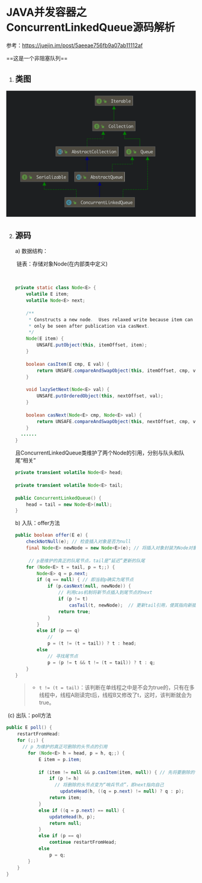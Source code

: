 # JAVA并发容器之ConcurrentLinkedQueue源码解析

参考：https://juejin.im/post/5aeeae756fb9a07ab11112af



==这是一个非阻塞队列==



1. ## 类图



![image-20191117201916175](../PicSource/image-20191117201916175-9000961.png)



2. ## 源码

   a) 数据结构：

   ​	链表：存储对象Node(在内部类中定义)

   ​	

   ```java
   private static class Node<E> {
       volatile E item;
       volatile Node<E> next;
   
       /**
        * Constructs a new node.  Uses relaxed write because item can
        * only be seen after publication via casNext.
        */
       Node(E item) {
           UNSAFE.putObject(this, itemOffset, item);
       }
   
       boolean casItem(E cmp, E val) {
           return UNSAFE.compareAndSwapObject(this, itemOffset, cmp, val);
       }
   
       void lazySetNext(Node<E> val) {
           UNSAFE.putOrderedObject(this, nextOffset, val);
       }
   
       boolean casNext(Node<E> cmp, Node<E> val) {
           return UNSAFE.compareAndSwapObject(this, nextOffset, cmp, val);
       }
     ......
   }
   ```

   

   且ConcurrentLinkedQueue类维护了两个Node的引用，分别与队头和队尾“相关”

   ```java
   private transient volatile Node<E> head;
   
   private transient volatile Node<E> tail;
   
   public ConcurrentLinkedQueue() {
       head = tail = new Node<E>(null);
   }
   ```

   b) 入队：offer方法

   ```java
   public boolean offer(E e) {
       checkNotNull(e); // 检查插入对象是否为null
       final Node<E> newNode = new Node<E>(e); // 将插入对象封装为Node对象
   
     	// p是维护的真正的队尾节点，tail是“延迟”更新的队尾
       for (Node<E> t = tail, p = t;;) { 
           Node<E> q = p.next;
           if (q == null) { // 即当前p确实为尾节点
               if (p.casNext(null, newNode)) {
                   // 利用cas机制将新节点插入到尾节点的next
                   if (p != t) 
                       casTail(t, newNode);  // 更新tail引用，使其指向新插入的节点(尾部).
                   return true;
               }
           }
           else if (p == q)
               // 
               p = (t != (t = tail)) ? t : head;
           else
               // 寻找尾节点
               p = (p != t && t != (t = tail)) ? t : q;
       }
   }
   ```

   > - `t != (t = tail)`：该判断在单线程之中是不会为true的，只有在多线程中，线程A刚读完t后，线程B又修改了t，这时，该判断就会为true。



​		(c) 出队：poll方法

```java
public E poll() {
    restartFromHead:
    for (;;) {
      // p 为维护的真正可删除的头节点的引用
        for (Node<E> h = head, p = h, q;;) {
            E item = p.item;

            if (item != null && p.casItem(item, null)) { // 先将要删除的节点值设为null
                if (p != h)
                  // 将删除的头节点变为“哨兵节点”，即next指向自己
                    updateHead(h, ((q = p.next) != null) ? q : p);
                return item;
            }
            else if ((q = p.next) == null) {
                updateHead(h, p);
                return null;
            }
            else if (p == q)
                continue restartFromHead;
            else
                p = q;
        }
    }
}
```